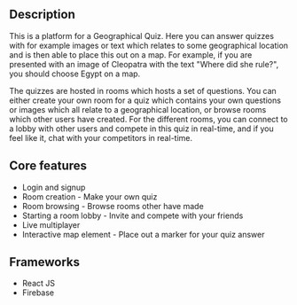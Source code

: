 ## Description
This is a platform for a Geographical Quiz. Here you can answer quizzes with for example images or text which relates to some geographical location and is then able to place this out on a map. For example, if you are presented with an image of Cleopatra with the text "Where did she rule?", you should choose Egypt on a map. 

The quizzes are hosted in rooms which hosts a set of questions. You can either create your own room for a quiz which contains your own questions or images which all relate to a geographical location, or browse rooms which other users have created. For the different rooms, you can connect to a lobby with other users and compete in this quiz in real-time, and if you feel like it, chat with your competitors in real-time. 

## Core features
- Login and signup 
- Room creation - Make your own quiz
- Room browsing - Browse rooms other have made
- Starting a room lobby - Invite and compete with your friends
- Live multiplayer
- Interactive map element - Place out a marker for your quiz answer

## Frameworks 
- React JS 
- Firebase 
